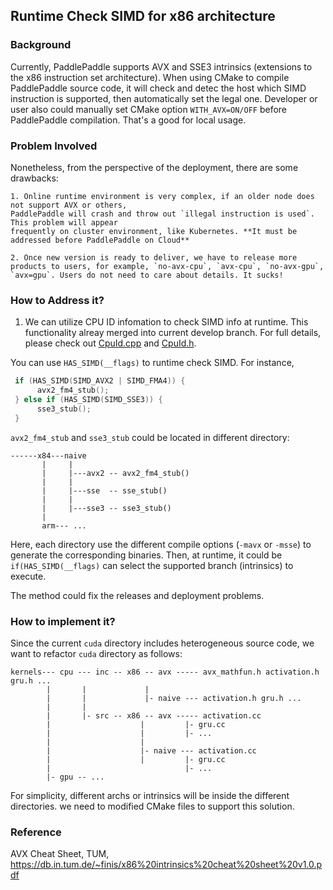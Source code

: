 ## Runtime Check SIMD for x86 architecture

### Background

Currently, PaddlePaddle supports AVX and SSE3 intrinsics (extensions to the x86 instruction set architecture). When using CMake to compile PaddlePaddle source code, it will check and detec the host which SIMD instruction is supported, then automatically set the legal one.  Developer or user also could manually set CMake option `WITH_AVX=ON/OFF` before PaddlePaddle compilation. That's a good for local usage.


### Problem Involved

Nonetheless, from the perspective of the deployment, there are some drawbacks:

    1. Online runtime environment is very complex, if an older node does not support AVX or others,
    PaddlePaddle will crash and throw out `illegal instruction is used`. This problem will appear
    frequently on cluster environment, like Kubernetes. **It must be addressed before PaddlePaddle on Cloud**

    2. Once new version is ready to deliver, we have to release more products to users, for example, `no-avx-cpu`, `avx-cpu`, `no-avx-gpu`, `avx=gpu`. Users do not need to care about details. It sucks!


### How to Address it?

1. We can utilize CPU ID infomation to check SIMD info at runtime. This functionality alreay merged into
current develop branch. For full details, please check out [CpuId.cpp](https://github.com/PaddlePaddle/Paddle/blob/develop/paddle/utils/CpuId.cpp) and [CpuId.h](https://github.com/PaddlePaddle/Paddle/blob/develop/paddle/utils/CpuId.h).

You can use `HAS_SIMD(__flags)` to runtime check SIMD. For instance,

```c++
 if (HAS_SIMD(SIMD_AVX2 | SIMD_FMA4)) {
      avx2_fm4_stub();
 } else if (HAS_SIMD(SIMD_SSE3)) {
      sse3_stub();
 }
```

`avx2_fm4_stub` and `sse3_stub` could be located in different directory:

```text
------x84---naive
       |     |
       |     |---avx2 -- avx2_fm4_stub()
       |     |
       |     |---sse  -- sse_stub()
       |     |
       |     |---sse3 -- sse3_stub()
       |
       arm--- ...
```

Here, each directory use the different compile options (`-mavx` or `-msse`) to generate the corresponding binaries. Then, at
runtime, it could be `if(HAS_SIMD(__flags)` can select the supported branch (intrinsics) to execute.

The method could fix the releases and deployment problems.


### How to implement it?

Since the current `cuda` directory includes heterogeneous source code, we want to refactor `cuda` directory as follows:

```
kernels--- cpu --- inc -- x86 -- avx ----- avx_mathfun.h activation.h gru.h ...
        |       |             |
        |       |             |- naive --- activation.h gru.h ...
        |       |
        |       |- src -- x86 -- avx ----- activation.cc
        |                    |         |- gru.cc
        |                    |         |- ...
        |                    |
        |                    |- naive --- activation.cc
        |                    |         |- gru.cc
        |                              |- ...
        |- gpu -- ...
```

For simplicity, different archs or intrinsics will be inside the different directories. we need to
modified CMake files to support this solution.


### Reference

AVX Cheat Sheet, TUM, https://db.in.tum.de/~finis/x86%20intrinsics%20cheat%20sheet%20v1.0.pdf
